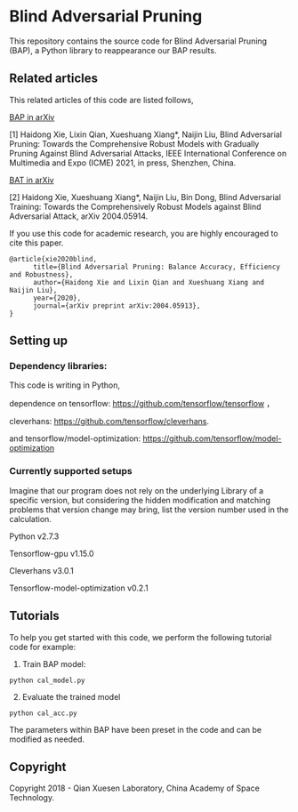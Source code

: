 # Blind Adversarial Pruning

This repository contains the source code for Blind Adversarial Pruning (BAP), a Python library to reappearance our BAP results.

## Related articles 

This related articles of this code are listed follows,

[BAP in arXiv](https://arxiv.org/abs/2004.05913) 

[1] Haidong Xie, Lixin Qian, Xueshuang Xiang*, Naijin Liu, Blind Adversarial Pruning: Towards the Comprehensive Robust Models with Gradually Pruning Against Blind Adversarial Attacks, IEEE International Conference on Multimedia and Expo (ICME) 2021, in press, Shenzhen, China. 

[BAT in arXiv](https://arxiv.org/abs/2004.05914) 

[2] Haidong Xie, Xueshuang Xiang*, Naijin Liu, Bin Dong, Blind Adversarial Training: Towards the Comprehensively Robust Models against Blind Adversarial Attack, arXiv 2004.05914. 

If you use this code for academic research, you are highly encouraged to cite this paper.
```
@article{xie2020blind,
      title={Blind Adversarial Pruning: Balance Accuracy, Efficiency and Robustness}, 
      author={Haidong Xie and Lixin Qian and Xueshuang Xiang and Naijin Liu},
      year={2020},
      journal={arXiv preprint arXiv:2004.05913},
}
```
## Setting up

### Dependency libraries:

This code is writing in Python, 

dependence on tensorflow: https://github.com/tensorflow/tensorflow ，

cleverhans: https://github.com/tensorflow/cleverhans.

and tensorflow/model-optimization:  https://github.com/tensorflow/model-optimization

### Currently supported setups

Imagine that our program does not rely on the underlying Library of a specific version, but considering the hidden modification and matching problems that version change may bring, list the version number used in the calculation. 

Python v2.7.3

Tensorflow-gpu v1.15.0

Cleverhans v3.0.1

Tensorflow-model-optimization v0.2.1

## Tutorials

To help you get started with this code, we perform the following tutorial code for example:

1. Train BAP model:
```
python cal_model.py 
```
2. Evaluate the trained model
```
python cal_acc.py 
```
The parameters within BAP have been preset in the code and can be modified as needed. 

## Copyright

Copyright 2018 - Qian Xuesen Laboratory, China Academy of Space Technology.
